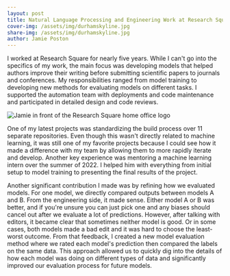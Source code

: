```yaml
---
layout: post
title: Natural Language Processing and Engineering Work at Research Square
cover-img: /assets/img/durhamskyline.jpg
share-img: /assets/img/durhamskyline.jpg
author: Jamie Poston
---
```


I worked at Research Square for nearly five years. While I can't go into the specifics of my work, the main focus was developing models that helped authors improve their writing before submitting scientific papers to journals and conferences. My responsibilities ranged from model training to developing new methods for evaluating models on different tasks. I supported the automation team with deployments and code maintenance and participated in detailed design and code reviews.

![Jamie in front of the Research Square home office logo](/assets/img/jamieatrs.jpg)

One of my latest projects was standardizing the build process over 11 separate repositories. Even though this wasn't directly related to machine learning, it was still one of my favorite projects because I could see how it made a difference with my team by allowing them to more rapidly iterate and develop. Another key experience was mentoring a machine learning intern over the summer of 2022. I helped him with everything from initial setup to model training to presenting the final results of the project.

Another significant contribution I made was by refining how we evaluated models. For one model, we directly compared outputs between models A and B. From the engineering side, it made sense. Either model A or B was better, and if you're unsure you can just pick one and any biases should cancel out after we evaluate a lot of predictions. However, after talking with editors, it became clear that sometimes neither model is good. Or in some cases, both models made a bad edit and it was hard to choose the least-worst outcome. From that feedback, I created a new model evaluation method where we rated each model's prediction then compared the labels on the same data. This approach allowed us to quickly dig into the details of how each model was doing on different types of data and significantly improved our evaluation process for future models.